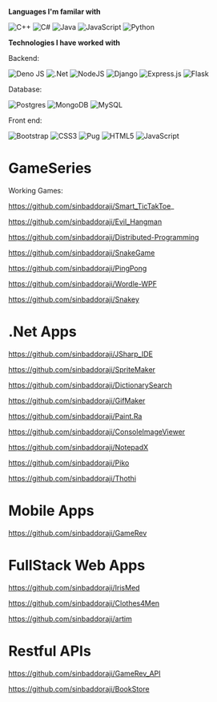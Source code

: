 **Languages I'm familar with**

![C++](https://img.shields.io/badge/c++-%2300599C.svg?style=for-the-badge&logo=c%2B%2B&logoColor=white)
![C#](https://img.shields.io/badge/c%23-%23239120.svg?style=for-the-badge&logo=c-sharp&logoColor=white)
![Java](https://img.shields.io/badge/java-%23ED8B00.svg?style=for-the-badge&logo=java&logoColor=white)
![JavaScript](https://img.shields.io/badge/javascript-%23323330.svg?style=for-the-badge&logo=javascript&logoColor=%23F7DF1E)
![Python](https://img.shields.io/badge/python-3670A0?style=for-the-badge&logo=python&logoColor=ffdd54)

**Technologies I have worked with**

Backend:

![Deno JS](https://img.shields.io/badge/deno%20js-000000?style=for-the-badge&logo=deno&logoColor=white)
![.Net](https://img.shields.io/badge/.NET-5C2D91?style=for-the-badge&logo=.net&logoColor=white)
![NodeJS](https://img.shields.io/badge/node.js-6DA55F?style=for-the-badge&logo=node.js&logoColor=white)
![Django](https://img.shields.io/badge/django-%23092E20.svg?style=for-the-badge&logo=django&logoColor=white)
![Express.js](https://img.shields.io/badge/express.js-%23404d59.svg?style=for-the-badge&logo=express&logoColor=%2361DAFB)
![Flask](https://img.shields.io/badge/flask-%23000.svg?style=for-the-badge&logo=flask&logoColor=white)

Database:

![Postgres](https://img.shields.io/badge/postgres-%23316192.svg?style=for-the-badge&logo=postgresql&logoColor=white)
![MongoDB](https://img.shields.io/badge/MongoDB-%234ea94b.svg?style=for-the-badge&logo=mongodb&logoColor=white)
![MySQL](https://img.shields.io/badge/mysql-%2300f.svg?style=for-the-badge&logo=mysql&logoColor=white)

Front end:

![Bootstrap](https://img.shields.io/badge/bootstrap-%23563D7C.svg?style=for-the-badge&logo=bootstrap&logoColor=white)
![CSS3](https://img.shields.io/badge/css3-%231572B6.svg?style=for-the-badge&logo=css3&logoColor=white)
![Pug](https://img.shields.io/badge/Pug-FFF?style=for-the-badge&logo=pug&logoColor=A86454)
![HTML5](https://img.shields.io/badge/html5-%23E34F26.svg?style=for-the-badge&logo=html5&logoColor=white)
![JavaScript](https://img.shields.io/badge/javascript-%23323330.svg?style=for-the-badge&logo=javascript&logoColor=%23F7DF1E)





# GameSeries

Working Games:

https://github.com/sinbaddoraji/Smart_TicTakToe_

https://github.com/sinbaddoraji/Evil_Hangman

https://github.com/sinbaddoraji/Distributed-Programming

https://github.com/sinbaddoraji/SnakeGame

https://github.com/sinbaddoraji/PingPong

https://github.com/sinbaddoraji/Wordle-WPF

https://github.com/sinbaddoraji/Snakey




# .Net Apps

https://github.com/sinbaddoraji/JSharp_IDE

https://github.com/sinbaddoraji/SpriteMaker

https://github.com/sinbaddoraji/DictionarySearch

https://github.com/sinbaddoraji/GifMaker

https://github.com/sinbaddoraji/Paint.Ra

https://github.com/sinbaddoraji/ConsoleImageViewer

https://github.com/sinbaddoraji/NotepadX

https://github.com/sinbaddoraji/Piko

https://github.com/sinbaddoraji/Thothi


# Mobile Apps

https://github.com/sinbaddoraji/GameRev


# FullStack Web Apps

https://github.com/sinbaddoraji/IrisMed

https://github.com/sinbaddoraji/Clothes4Men

https://github.com/sinbaddoraji/artim


# Restful APIs

https://github.com/sinbaddoraji/GameRev_API

https://github.com/sinbaddoraji/BookStore





